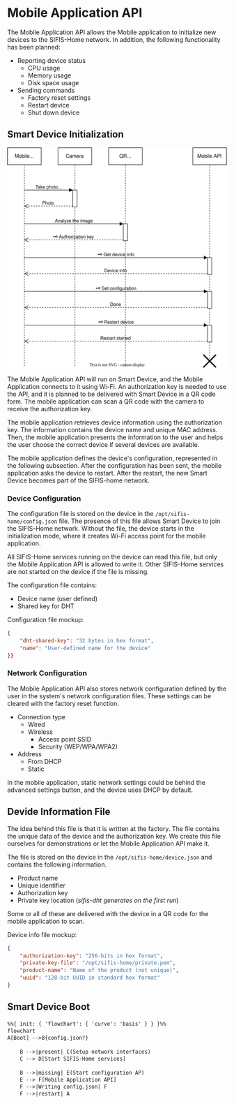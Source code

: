# Mobile Application API

The Mobile Application API allows the Mobile application to initialize new devices to the SIFIS-Home network. In addition, the following functionality has been planned:

* Reporting device status
    * CPU usage
    * Memory usage
    * Disk space usage
* Sending commands
    * Factory reset settings
    * Restart device
    * Shut down device

## Smart Device Initialization

![Smart Device Initialization Sequence](images/mobile-api-init.svg)

The Mobile Application API will run on Smart Device, and the Mobile Application connects to it using Wi-Fi. An authorization key is needed to use the API, and it is planned to be delivered with Smart Device in a QR code form. The mobile application can scan a QR code with the camera to receive the authorization key.

The mobile application retrieves device information using the authorization key. The information contains the device name and unique MAC address. Then, the mobile application presents the information to the user and helps the user choose the correct device if several devices are available.

The mobile application defines the device's configuration, represented in the following subsection. After the configuration has been sent, the mobile application asks the device to restart. After the restart, the new Smart Device becomes part of the SIFIS-home network.

### Device Configuration

The configuration file is stored on the device in the `/opt/sifis-home/config.json` file. The presence of this file allows Smart Device to join the SIFIS-Home network. Without the file, the device starts in the initialization mode, where it creates Wi-Fi access point for the mobile application.

All SIFIS-Home services running on the device can read this file, but only the Mobile Application API is allowed to write it. Other SIFIS-Home services are not started on the device if the file is missing.

The configuration file contains:

* Device name (user defined)
* Shared key for DHT

Configuration file mockup:

```json
{
    "dht-shared-key": "32 bytes in hex format",
    "name": "User-defined name for the device"
}}
```


### Network Configuration

The Mobile Application API also stores network configuration defined by the user in the system's network configuration files. These settings can be cleared with the factory reset function.

* Connection type
     * Wired
     * Wireless
         * Access point SSID
         * Security (WEP/WPA/WPA2)
* Address
     * From DHCP
     * Static

In the mobile application, static network settings could be behind the advanced settings button, and the device uses DHCP by default.

## Devide Information File

The idea behind this file is that it is written at the factory. The file contains the unique data of the device and the authorization key. We create this file ourselves for demonstrations or let the Mobile Application API make it.

The file is stored on the device in the `/opt/sifis-home/device.json` and contains the following information.

* Product name
* Unique identifier
* Authorization key
* Private key location (*sifis-dht generates on the first run*)

Some or all of these are delivered with the device in a QR code for the mobile application to scan.

Device info file mockup:

```json
{
    "authorization-key": "256-bits in hex format",
    "private-key-file": "/opt/sifis-home/private.pem",
    "product-name": "Name of the product (not unique)",
    "uuid": "128-bit UUID in standard hex format"
}
```

## Smart Device Boot

```mermaid
%%{ init: { 'flowchart': { 'curve': 'basis' } } }%%
flowchart
A[Boot] -->B{config.json?}
    
    B -->|present| C(Setup network interfaces)
    C --> D[Start SIFIS-Home services]
    
    B -->|missing| E(Start configuration AP)
    E --> F[Mobile Application API]
    F -->|Writing config.json| F
    F -->|restart| A
```

